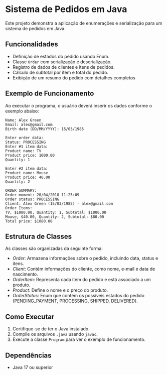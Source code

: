 # Sistema de Pedidos em Java

Este projeto demonstra a aplicação de enumerações e serialização para um sistema de pedidos em Java.

## Funcionalidades

- Definição de estados do pedido usando Enum.
- Classe `Order` com serialização e deserialização.
- Registro de dados de clientes e itens de pedidos. 
- Cálculo de subtotal por item e total do pedido. 
- Exibição de um resumo do pedido com detalhes completos

## Exemplo de Funcionamento

Ao executar o programa, o usuário deverá inserir os dados conforme o exemplo abaixo:

``` Enter cliente data:
Name: Alex Green
Email: alex@gmail.com
Birth date (DD/MM/YYYY): 15/03/1985

Enter order data:
Status: PROCESSING
Enter #1 item data:
Product name: TV
Product price: 1000.00
Quantity: 1

Enter #2 item data:
Product name: Mouse
Product price: 40.00
Quantity: 2

ORDER SUMMARY:
Order moment: 20/04/2018 11:25:09
Order status: PROCESSING
Client: Alex Green (15/03/1985) - alex@gmail.com
Order Items:
TV, $1000.00, Quantity: 1, Subtotal: $1000.00
Mouse, $40.00, Quantity: 2, Subtotal: $80.00
Total price: $1080.00
```

## Estrutura de Classes

As classes são organizadas da seguinte forma:

- *Order*: Armazena informações sobre o pedido, incluindo data, status e itens.
- *Client*: Contém informações do cliente, como nome, e-mail e data de nascimento.
- *OrderItem*: Representa cada item do pedido e está associado a um produto.
- *Product*: Define o nome e o preço do produto.
- *OrderStatus*: Enum que contém os possíveis estados do pedido (PENDING_PAYMENT, PROCESSING, SHIPPED, DELIVERED).

## Como Executar

1. Certifique-se de ter o Java instalado.
2. Compile os arquivos `.java` usando `javac`.
3. Execute a classe `Program` para ver o exemplo de funcionamento.

## Dependências

- Java 17 ou superior
